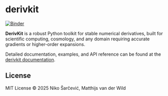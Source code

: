 # derivkit

[![Binder](https://mybinder.org/badge_logo.svg)](https://mybinder.org/v2/gh/derivkit/derivkit/HEAD?labpath=notebooks)

**DerivKit** is a robust Python toolkit for stable numerical derivatives, built for scientific computing, cosmology, and any domain requiring accurate gradients or higher-order expansions.

Detailed documentation, examples, and API reference can be found at the [derivkit documentation](https://nikosarcevic.github.io/derivkit).


## License
MIT License © 2025 Niko Šarčević, Matthijs van der Wild
